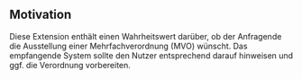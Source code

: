 ## Motivation

Diese Extension enthält einen Wahrheitswert darüber, ob der Anfragende die Ausstellung einer Mehrfachverordnung (MVO) wünscht. Das empfangende System sollte den Nutzer entsprechend darauf hinweisen und ggf. die Verordnung vorbereiten.
